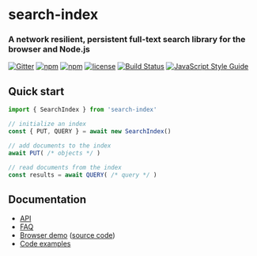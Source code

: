 # search-index

### A network resilient, persistent full-text search library for the browser and Node.js

[![Gitter](https://img.shields.io/gitter/room/nwjs/nw.js.svg?style=flat-square)](https://gitter.im/fergiemcdowall/search-index)
[![npm](https://img.shields.io/npm/v/search-index.svg?style=flat-square)](https://www.npmjs.com/package/search-index)
[![npm](https://img.shields.io/npm/dm/search-index.svg?style=flat-square)](https://npm-stat.com/charts.html?package=search-index)
[![license](https://img.shields.io/github/license/mashape/apistatus.svg?style=flat-square)](LICENCE)
[![Build Status](https://travis-ci.org/fergiemcdowall/search-index.svg?branch=master)](https://travis-ci.org/fergiemcdowall/search-index)
[![JavaScript Style Guide](https://img.shields.io/badge/code_style-standard-brightgreen.svg?style=flat-square)](https://standardjs.com)


## Quick start

```javascript
import { SearchIndex } from 'search-index' 

// initialize an index
const { PUT, QUERY } = await new SearchIndex()

// add documents to the index
await PUT( /* objects */ )

// read documents from the index
const results = await QUERY( /* query */ )
```

## Documentation

* [API](docs/API.md)
* [FAQ](docs/FAQ.md)
* [Browser demo](https://fergiemcdowall.github.io/search-index/demo/index.html) ([source code](demo/))
* [Code examples](docs/EXAMPLES.md)
